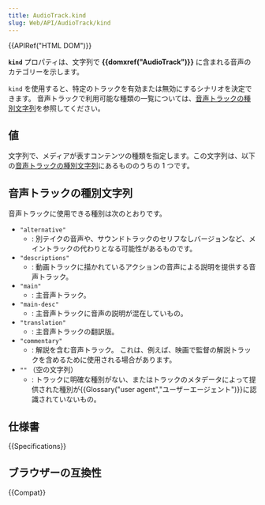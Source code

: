 ```yaml
---
title: AudioTrack.kind
slug: Web/API/AudioTrack/kind
---
```

{{APIRef("HTML DOM")}}

**`kind`** プロパティは、文字列で **{{domxref("AudioTrack")}}** に含まれる音声のカテゴリーを示します。

`kind` を使用すると、特定のトラックを有効または無効にするシナリオを決定できます。 音声トラックで利用可能な種類の一覧については、[音声トラックの種別文字列](#音声トラックの種別文字列)を参照してください。

## 値

文字列で、メディアが表すコンテンツの種類を指定します。この文字列は、以下の[音声トラックの種別文字列](#音声トラックの種別文字列)にあるもののうちの 1 つです。

## 音声トラックの種別文字列

音声トラックに使用できる種別は次のとおりです。

- `"alternative"`
  - : 別テイクの音声や、サウンドトラックのセリフなしバージョンなど、メイントラックの代わりとなる可能性があるものです。
- `"descriptions"`
  - : 動画トラックに描かれているアクションの音声による説明を提供する音声トラック。
- `"main"`
  - : 主音声トラック。
- `"main-desc"`
  - : 主音声トラックに音声の説明が混在していもの。
- `"translation"`
  - : 主音声トラックの翻訳版。
- `"commentary"`
  - : 解説を含む音声トラック。 これは、例えば、映画で監督の解説トラックを含めるために使用される場合があります。
- `""` （空の文字列）
  - : トラックに明確な種別がない、またはトラックのメタデータによって提供された種別が{{Glossary("user agent","ユーザーエージェント")}}に認識されていないもの。

## 仕様書

{{Specifications}}

## ブラウザーの互換性

{{Compat}}
